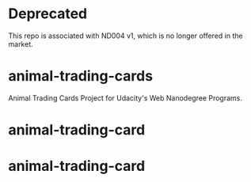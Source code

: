 # Deprecated
This repo is associated with ND004 v1, which is no longer offered in the market. 

# animal-trading-cards
Animal Trading Cards Project for Udacity's Web Nanodegree Programs.


# animal-trading-card
# animal-trading-card
